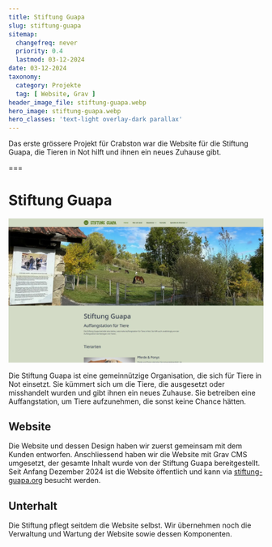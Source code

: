 ```yaml
---
title: Stiftung Guapa
slug: stiftung-guapa
sitemap:
  changefreq: never
  priority: 0.4
  lastmod: 03-12-2024
date: 03-12-2024
taxonomy:
  category: Projekte
  tag: [ Website, Grav ]
header_image_file: stiftung-guapa.webp
hero_image: stiftung-guapa.webp
hero_classes: 'text-light overlay-dark parallax'
---
```


Das erste grössere Projekt für Crabston war die Website für die Stiftung Guapa, die Tieren in Not hilft und ihnen ein neues Zuhause gibt.

===

# Stiftung Guapa
![Screenshot Website](stiftung-guapa.webp?lightbox&resize=750)

Die Stiftung Guapa ist eine gemeinnützige Organisation, die sich für Tiere in Not einsetzt. Sie kümmert sich um die Tiere, die ausgesetzt oder misshandelt wurden und gibt ihnen ein neues Zuhause. Sie betreiben eine Auffangstation, um Tiere aufzunehmen, die sonst keine Chance hätten.

## Website
Die Website und dessen Design haben wir zuerst gemeinsam mit dem Kunden entworfen. Anschliessend haben wir die Website mit Grav CMS umgesetzt, der gesamte Inhalt wurde von der Stiftung Guapa bereitgestellt. Seit Anfang Dezember 2024 ist die Website öffentlich und kann via [stiftung-guapa.org](https://stiftung-guapa.org/?utm_source=crabston.ch&utm_medium=project-page) besucht werden.

## Unterhalt
Die Stiftung pflegt seitdem die Website selbst. Wir übernehmen noch die Verwaltung und Wartung der Website sowie dessen Komponenten.

